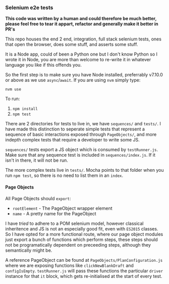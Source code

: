 ### Selenium e2e tests

**This code was written by a human and could therefore be much better, please feel free to tear it appart, refactor and generally make it better in PR's**

This repo houses the end 2 end, integration, full stack selenium tests, ones that open the browser, does some stuff, and asserts some stuff.

It is a Node app, could of been a Python one but I don't know Python so I wrote it in Node, you are more than welcome to re-write it in whatever language you like if this offends you.

So the first step is to make sure you have Node installed, preferrably v7.10.0 or above as we use `async`/`await`. If you are using `nvm` simply type:

`nvm use`

To run:

1. `npm install`
2. `npm test`

There are 2 directories for tests to live in, we have `sequences/` and `tests/`. I have made this distinction to seperate simple tests that represent a sequence of basic interactions exposed through `PageObjects/`, and more indepth complex tests that require a developer to write some JS. 

`sequences/` tests export a JS object which is consumed by `testRunner.js`. Make sure that any sequence test is included in `sequences/index.js`. If it isn't in there, it will not be run.

The more complex tests live in `tests/`. Mocha points to that folder when you run `npm test`, so there is no need to list them in an `index`.


#### Page Objects

All Page Objects should `export`:

- `rootElement` - The PageObject wrapper element
- `name` - A pretty name for the PageObject

I have _tried_ to adhere to a POM selenium model, however classical inheritence and JS is not an especially good fit, even with `ES2015` classes. So I have opted for a more functional route, where our page object modules just export a bunch of functions which perform steps, these steps should not be programatically dependent on preceeding steps, although they semantically might be. 

A reference PageObject can be found at `PageObjects/PlanConfiguration.js` where we are exposing functions like `clickNewBlankDraft` and `configIsEmpty`. `testRunner.js` will pass these functions the particular `driver` instance for that `it` block, which gets re-initialised at the start of every test.